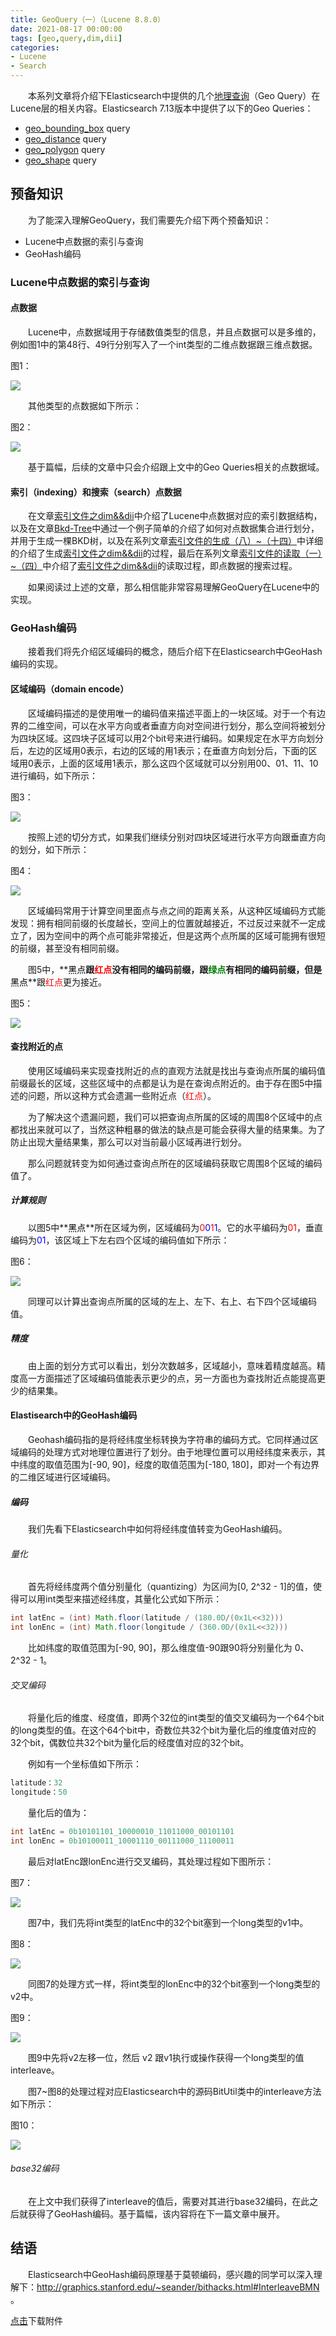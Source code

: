 ```yaml
---
title: GeoQuery（一）（Lucene 8.8.0）
date: 2021-08-17 00:00:00
tags: [geo,query,dim,dii]
categories:
- Lucene
- Search
---
```


&emsp;&emsp;本系列文章将介绍下Elasticsearch中提供的几个[地理查询](https://www.elastic.co/guide/en/elasticsearch/reference/7.13/geo-queries.html)（Geo Query）在Lucene层的相关内容。Elasticsearch 7.13版本中提供了以下的Geo Queries：

- [geo_bounding_box](https://www.elastic.co/guide/en/elasticsearch/reference/7.13/query-dsl-geo-bounding-box-query.html) query
- [geo_distance](https://www.elastic.co/guide/en/elasticsearch/reference/7.13/query-dsl-geo-distance-query.html) query
- [geo_polygon](https://www.elastic.co/guide/en/elasticsearch/reference/7.13/query-dsl-geo-polygon-query.html) query
- [geo_shape](https://www.elastic.co/guide/en/elasticsearch/reference/7.13/query-dsl-geo-shape-query.html) query

## 预备知识

&emsp;&emsp;为了能深入理解GeoQuery，我们需要先介绍下两个预备知识：

- Lucene中点数据的索引与查询
- GeoHash编码

### Lucene中点数据的索引与查询

#### 点数据

&emsp;&emsp;Lucene中，点数据域用于存储数值类型的信息，并且点数据可以是多维的，例如图1中的第48行、49行分别写入了一个int类型的二维点数据跟三维点数据。

图1：

<img src="http://www.amazingkoala.com.cn/uploads/lucene/Search/GeoQuery/GeoQuery（一）/1.png">

&emsp;&emsp;其他类型的点数据如下所示：

图2：

<img src="http://www.amazingkoala.com.cn/uploads/lucene/Search/GeoQuery/GeoQuery（一）/2.png">

&emsp;&emsp;基于篇幅，后续的文章中只会介绍跟上文中的Geo Queries相关的点数据域。


#### 索引（indexing）和搜索（search）点数据

&emsp;&emsp;在文章[索引文件之dim&&dii](https://www.amazingkoala.com.cn/Lucene/suoyinwenjian/2019/0424/索引文件之dim&&dii)中介绍了Lucene中点数据对应的索引数据结构，以及在文章[Bkd-Tree](https://www.amazingkoala.com.cn/Lucene/gongjulei/2019/0422/Bkd-Tree)中通过一个例子简单的介绍了如何对点数据集合进行划分，并用于生成一棵BKD树，以及在系列文章[索引文件的生成（八）~（十四）](https://www.amazingkoala.com.cn/Lucene/Index/2020/0329/索引文件的生成（八）之dim&&dii)中详细的介绍了生成[索引文件之dim&&dii](https://www.amazingkoala.com.cn/Lucene/suoyinwenjian/2019/0424/索引文件之dim&&dii)的过程，最后在系列文章[索引文件的读取（一）~（四）](https://www.amazingkoala.com.cn/Lucene/Search/2020/0427/索引文件的读取（一）之dim&&dii)中介绍了[索引文件之dim&&dii](https://www.amazingkoala.com.cn/Lucene/suoyinwenjian/2019/0424/索引文件之dim&&dii)的读取过程，即点数据的搜索过程。

&emsp;&emsp;如果阅读过上述的文章，那么相信能非常容易理解GeoQuery在Lucene中的实现。

### GeoHash编码

&emsp;&emsp;接着我们将先介绍区域编码的概念，随后介绍下在Elasticsearch中GeoHash编码的实现。

#### 区域编码（domain encode）

&emsp;&emsp;区域编码描述的是使用唯一的编码值来描述平面上的一块区域。对于一个有边界的二维空间，可以在水平方向或者垂直方向对空间进行划分，那么空间将被划分为四块区域。这四块子区域可以用2个bit号来进行编码。如果规定在水平方向划分后，左边的区域用0表示，右边的区域的用1表示；在垂直方向划分后，下面的区域用0表示，上面的区域用1表示，那么这四个区域就可以分别用00、01、11、10进行编码，如下所示：

图3：

<img src="http://www.amazingkoala.com.cn/uploads/lucene/Search/GeoQuery/GeoQuery（一）/3.png">

&emsp;&emsp;按照上述的切分方式，如果我们继续分别对四块区域进行水平方向跟垂直方向的划分，如下所示：

图4：

<img src="http://www.amazingkoala.com.cn/uploads/lucene/Search/GeoQuery/GeoQuery（一）/4.png">

&emsp;&emsp;区域编码常用于计算空间里面点与点之间的距离关系，从这种区域编码方式能发现：拥有相同前缀的长度越长，空间上的位置就越接近，不过反过来就不一定成立了，因为空间中的两个点可能非常接近，但是这两个点所属的区域可能拥有很短的前缀，甚至没有相同前缀。

&emsp;&emsp;图5中，**<font color=black>黑点</font>**跟<font color=Red>红点</font>没有相同的编码前缀，跟<font color=green>绿点</font>有相同的编码前缀，但是**<font color=black>黑点</font>**跟<font color=Red>红点</font>更为接近。

图5：

<img src="http://www.amazingkoala.com.cn/uploads/lucene/Search/GeoQuery/GeoQuery（一）/5.png">

#### 查找附近的点

&emsp;&emsp;使用区域编码来实现查找附近的点的直观方法就是找出与查询点所属的编码值前缀最长的区域，这些区域中的点都是认为是在查询点附近的。由于存在图5中描述的问题，所以这种方式会遗漏一些附近点（<font color=Red>红点</font>）。

&emsp;&emsp;为了解决这个遗漏问题，我们可以把查询点所属的区域的周围8个区域中的点都找出来就可以了，当然这种粗暴的做法的缺点是可能会获得大量的结果集。为了防止出现大量结果集，那么可以对当前最小区域再进行划分。

&emsp;&emsp;那么问题就转变为如何通过查询点所在的区域编码获取它周围8个区域的编码值了。

##### 计算规则

&emsp;&emsp;以图5中**<font color=black>黑点</font>**所在区域为例，区域编码为<font color=red>0</font><font color=blue>0</font><font color=red>1</font><font color=blue>1</font>。它的水平编码为<font color=red>01</font>，垂直编码为<font color=blue>01</font>，该区域上下左右四个区域的编码值如下所示：

图6：

<img src="http://www.amazingkoala.com.cn/uploads/lucene/Search/GeoQuery/GeoQuery（一）/6.png">

&emsp;&emsp;同理可以计算出查询点所属的区域的左上、左下、右上、右下四个区域编码值。

##### 精度

&emsp;&emsp;由上面的划分方式可以看出，划分次数越多，区域越小，意味着精度越高。精度高一方面描述了区域编码值能表示更少的点，另一方面也为查找附近点能提高更少的结果集。

#### Elastisearch中的GeoHash编码

&emsp;&emsp;Geohash编码指的是将经纬度坐标转换为字符串的编码方式。它同样通过区域编码的处理方式对地理位置进行了划分。由于地理位置可以用经纬度来表示，其中纬度的取值范围为[-90, 90]，经度的取值范围为[-180, 180]，即对一个有边界的二维区域进行区域编码。

##### 编码

&emsp;&emsp;我们先看下Elasticsearch中如何将经纬度值转变为GeoHash编码。

###### 量化

&emsp;&emsp;首先将经纬度两个值分别量化（quantizing）为区间为[0, 2^32 - 1]的值，使得可以用int类型来描述经纬度，其量化公式如下所示：

```java
int latEnc = (int) Math.floor(latitude / (180.0D/(0x1L<<32)))
int lonEnc = (int) Math.floor(longitude / (360.0D/(0x1L<<32)))
```

&emsp;&emsp;比如纬度的取值范围为[-90, 90]，那么维度值-90跟90将分别量化为 0、2^32 - 1。

###### 交叉编码

&emsp;&emsp;将量化后的维度、经度值，即两个32位的int类型的值交叉编码为一个64个bit的long类型的值。在这个64个bit中，奇数位共32个bit为量化后的维度值对应的32个bit，偶数位共32个bit为量化后的经度值对应的32个bit。

&emsp;&emsp;例如有一个坐标值如下所示：

```java
latitude：32
longitude：50
```

&emsp;&emsp;量化后的值为：

```java
int latEnc = 0b10101101_10000010_11011000_00101101
int lonEnc = 0b10100011_10001110_00111000_11100011
```

&emsp;&emsp;最后对latEnc跟lonEnc进行交叉编码，其处理过程如下图所示：

图7：

<img src="http://www.amazingkoala.com.cn/uploads/lucene/Search/GeoQuery/GeoQuery（一）/7.png">

&emsp;&emsp;图7中，我们先将int类型的latEnc中的32个bit塞到一个long类型的v1中。

图8：

<img src="http://www.amazingkoala.com.cn/uploads/lucene/Search/GeoQuery/GeoQuery（一）/8.png">

&emsp;&emsp;同图7的处理方式一样，将int类型的lonEnc中的32个bit塞到一个long类型的v2中。

图9：

<img src="http://www.amazingkoala.com.cn/uploads/lucene/Search/GeoQuery/GeoQuery（一）/9.png">

&emsp;&emsp;图9中先将v2左移一位，然后 v2 跟v1执行或操作获得一个long类型的值interleave。

&emsp;&emsp;图7~图8的处理过程对应Elasticsearch中的源码BitUtil类中的interleave方法如下所示：

图10：

<img src="http://www.amazingkoala.com.cn/uploads/lucene/Search/GeoQuery/GeoQuery（一）/10.png">

###### base32编码

&emsp;&emsp;在上文中我们获得了interleave的值后，需要对其进行base32编码，在此之后就获得了GeoHash编码。基于篇幅，该内容将在下一篇文章中展开。

## 结语

&emsp;&emsp;Elasticsearch中GeoHash编码原理基于莫顿编码，感兴趣的同学可以深入理解下：http://graphics.stanford.edu/~seander/bithacks.html#InterleaveBMN 。

[点击](http://www.amazingkoala.com.cn/attachment/Lucene/Search/GeoQuery/GeoQuery（一）.zip)下载附件

